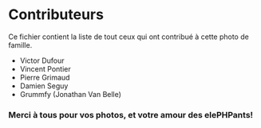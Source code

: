# Contributeurs
Ce fichier contient la liste de tout ceux qui ont contribué à cette photo de famille. 

+ Victor Dufour
+ Vincent Pontier
+ Pierre Grimaud
+ Damien Seguy
+ Grummfy (Jonathan Van Belle)


### Merci à tous pour vos photos, et votre amour des elePHPants! 
